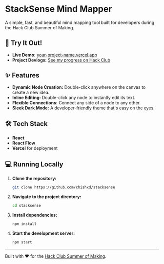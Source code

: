 # StackSense Mind Mapper

A simple, fast, and beautiful mind mapping tool built for developers during the Hack Club Summer of Making.

## 🚀 Try It Out!
*   **Live Demo:** [your-project-name.vercel.app](https://stacksense-black.vercel.app/)
*   **Project Devlogs:** [See my progress on Hack Club](https://summer.hackclub.com/projects/7327)

## ✨ Features
*   **Dynamic Node Creation:** Double-click anywhere on the canvas to create a new idea.
*   **Inline Editing:** Double-click any node to instantly edit its text.
*   **Flexible Connections:** Connect any side of a node to any other.
*   **Sleek Dark Mode:** A developer-friendly theme that's easy on the eyes.

## 🛠️ Tech Stack
*   **React**
*   **React Flow**
*   **Vercel** for deployment

## 💻 Running Locally

1.  **Clone the repository:**
    ```bash
    git clone https://github.com/chishxd/stacksense
    ```
2.  **Navigate to the project directory:**
    ```bash
    cd stacksense
    ```
3.  **Install dependencies:**
    ```bash
    npm install
    ```
4.  **Start the development server:**
    ```bash
    npm start
    ```
---
Built with ❤️ for the [Hack Club Summer of Making](https://summer.hackclub.com/).
